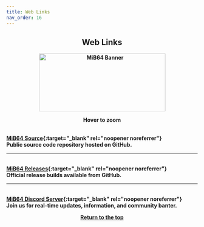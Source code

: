 ```yaml
---
title: Web Links
nav_order: 16
---
```


<style>
.zoom-pair {
  display: flex;
  gap: 12px;
  align-items: flex-end;
  justify-content: flex-start;
  position: relative;
  margin-left: auto;
  margin-right: auto;
  width: max-content;
  text-align: left;
}

.zoom-on-hover {
  display: inline-block;
  position: relative;
}

.zoom-on-hover img {
  display: block;

  cursor: zoom-in;
  transition: transform 0.3s ease;
  position: relative;
  z-index: 1;
  transform-origin: left center;

}

.zoom-on-hover:hover img {
  transform: scale(1.5);

}


.zoom-pair .zoom-on-hover:first-child:hover img {
  z-index: 9999;
}

.zoom-pair .zoom-on-hover:last-child:hover img {
  z-index: 100;
}

/* Final fix for standalone zoomable images */
.zoom-single {
  display: block;
  margin-left: auto;
  margin-right: auto;
  width: max-content;
  text-align: center;
}

.zoom-single:hover img {
  transform: scale(1.5);
  transform-origin: center center;
  z-index: 999;
}
</style>

## <center id="web-links">Web Links</center>

<b>    
<div style="text-align: center;">
<div class="zoom-on-hover">
  <img src="/manual/asset/images/mib64_logo.png" alt="MiB64 Banner" width="333" height="152" />
</div>
<p><strong>Hover to zoom</strong></p>
</div>

<!-- ClauseEcho: Interactive Image -->

<a id="mib64-source"></a>  
[MiB64 Source](https://github.com/MiB64/MiB64-public){:target="_blank" rel="noopener noreferrer"}  
Public source code repository hosted on GitHub.

---

<a id="mib64-releases"></a>  
[MiB64 Releases](https://github.com/MiB64/MiB64-public/releases){:target="_blank" rel="noopener noreferrer"}  
Official release builds available from GitHub.

---

<a id="mib64-discord-server"></a>  
[MiB64 Discord Server](https://discord.com/invite/ha7HWAFE8u){:target="_blank" rel="noopener noreferrer"}  
Join us for real-time updates, information, and community banter.

<p style="text-align:center"><a href="#">Return to the top</a></p>

<!-- ClauseEcho: Web Links Protocol Activated -->
